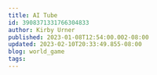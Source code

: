 ```yaml
---
title: AI Tube
id: 3908371331766304833
author: Kirby Urner
published: 2023-01-08T12:54:00.002-08:00
updated: 2023-02-10T20:33:49.855-08:00
blog: world_game
tags: 
---
```


